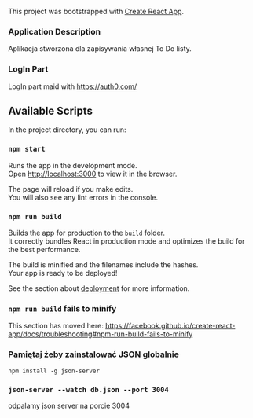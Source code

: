 This project was bootstrapped with [Create React App](https://github.com/facebook/create-react-app).

### Application Description

Aplikacja stworzona dla zapisywania własnej To Do listy. 

### LogIn Part

LogIn part maid with https://auth0.com/

## Available Scripts

In the project directory, you can run:

### `npm start`

Runs the app in the development mode.<br />
Open [http://localhost:3000](http://localhost:3000) to view it in the browser.

The page will reload if you make edits.<br />
You will also see any lint errors in the console.

### `npm run build`

Builds the app for production to the `build` folder.<br />
It correctly bundles React in production mode and optimizes the build for the best performance.

The build is minified and the filenames include the hashes.<br />
Your app is ready to be deployed!

See the section about [deployment](https://facebook.github.io/create-react-app/docs/deployment) for more information.

### `npm run build` fails to minify

This section has moved here: https://facebook.github.io/create-react-app/docs/troubleshooting#npm-run-build-fails-to-minify

### Pamiętaj żeby zainstalować JSON globalnie
`npm install -g json-server` 

### `json-server --watch db.json --port 3004`
odpalamy json server na porcie 3004